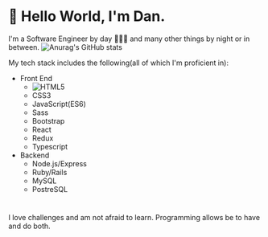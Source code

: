 # 👋 Hello World, I'm Dan. 
I'm a Software Engineer by day 👨🏻‍💻 and many other things by night or in between.
![Anurag's GitHub stats](https://github-readme-stats.vercel.app/api?username=dansilvaUT&show_icons=true)

My tech stack includes the following(all of which I'm proficient in):
- Front End
  - ![HTML5](https://img.shields.io/badge/html5-%23E34F26.svg?style=for-the-badge&logo=html5&logoColor=white)
  - CSS3
  - JavaScript(ES6)
  - Sass
  - Bootstrap
  - React
  - Redux
  - Typescript
- Backend
  - Node.js/Express
  - Ruby/Rails
  - MySQL
  - PostreSQL
# 
I love challenges and am not afraid to learn. Programming allows be to have and do both.
<!---
dansilvaUT/dansilvaUT is a ✨ special ✨ repository because its `README.md` (this file) appears on your GitHub profile.
You can click the Preview link to take a look at your changes.
--->
